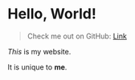 # Hello, World!
 
 >Check me out on GitHub: [Link](https://github.com/Nakuma2000/cse15l-lab-reports)
 
 *This* is my website.
 
 It is unique to **me**.
